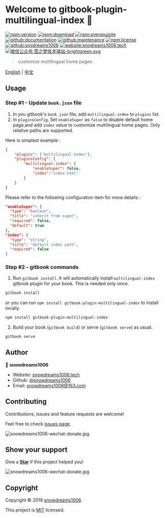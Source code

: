 # Welcome to gitbook-plugin-multilingual-index 👋

[![npm:version](https://img.shields.io/npm/v/gitbook-plugin-multilingual-index.svg)](https://www.npmjs.com/package/gitbook-plugin-multilingual-index)
[![npm:download](https://img.shields.io/npm/dt/gitbook-plugin-multilingual-index.svg)](https://www.npmjs.com/package/gitbook-plugin-multilingual-index)
[![npm:prerequisite](https://img.shields.io/badge/gitbook-*-blue.svg)](https://www.npmjs.com/package/gitbook-plugin-multilingual-index)
[![github:documentation](https://img.shields.io/badge/documentation-yes-brightgreen.svg)](https://github.com/snowdreams1006/gitbook-plugin-multilingual-index#readme)
[![github:maintenance](https://img.shields.io/badge/Maintained%3F-yes-green.svg)](https://github.com/snowdreams1006/gitbook-plugin-multilingual-index/graphs/commit-activity)
[![npm:license](https://img.shields.io/npm/l/gitbook-plugin-multilingual-index.svg)](https://github.com/snowdreams1006/gitbook-plugin-multilingual-index/blob/master/LICENSE)
[![github:snodreams1006](https://img.shields.io/badge/github-snowdreams1006-brightgreen.svg)](https://github.com/snowdreams1006)
[![website:snodreams1006.tech](https://img.shields.io/badge/website-snowdreams1006.tech-brightgreen.svg)](https://snowdreams1006.tech/)
[![微信公众号:雪之梦技术驿站-brightgreen.svg](https://img.shields.io/badge/%E5%BE%AE%E4%BF%A1%E5%85%AC%E4%BC%97%E5%8F%B7-%E9%9B%AA%E4%B9%8B%E6%A2%A6%E6%8A%80%E6%9C%AF%E9%A9%BF%E7%AB%99-brightgreen.svg)](https://snowdreams1006.github.io/snowdreams1006-wechat-public.jpeg)

> customize multilingual home pages

[English](en/) | [中文](zh/)

## Usage

### Step #1 - Update `book.json` file

1. In you gitbook's `book.json` file, add `multilingual-index` to `plugins` list.
2. In `pluginsConfig`, Set `enableSuper` as `false` to disable default home page,and add `index` value to customize multilingual home pages. Only relative paths are supported.

Here is simplest example :

```json
{
    "plugins": ["multilingual-index"],
    "pluginsConfig": {
        "multilingual-index": {
            "enableSuper": false,
            "index":"index.html"
        }
    }
}
```

Please refer to the following configuration item for more details : 

```json
"enableSuper": {
  "type": "boolean",
  "title": "inherit from super",
  "required": false,
  "default": true
},
"index": {
  "type": "string",
  "title": "default index path",
  "required": false
}
```

### Step #2 - gitbook commands

1. Run `gitbook install`. It will automatically install `multilingual-index` gitbook plugin for your book. This is needed only once.

```bash
gitbook install
```

or you can run `npm install gitbook-plugin-multilingual-index` to install locally.

```bash
npm install gitbook-plugin-multilingual-index
```

2. Build your book (`gitbook build`) or serve (`gitbook serve`) as usual.

```bash
gitbook serve
```

## Author

👤 **snowdreams1006**

- Website: [snowdreams1006.tech](https://snowdreams1006.tech/)
- Github: [@snowdreams1006](https://github.com/snowdreams1006)
- Email: [snowdreams1006@163.com](mailto:snowdreams1006@163.com)

## Contributing

Contributions, issues and feature requests are welcome!

Feel free to check [issues page](https://github.com/snowdreams1006/gitbook-plugin-multilingual-index/issues).

![snowdreams1006-wechat-donate.jpg](https://snowdreams1006.github.io/snowdreams1006-wechat-donate.jpg)

## Show your support

Give a **[Star](https://github.com/snowdreams1006/gitbook-plugin-multilingual-index)** if this project helped you!

![snowdreams1006-wechat-donate.jpg](https://snowdreams1006.github.io/snowdreams1006-wechat-donate.jpg)

## Copyright

Copyright © 2019 [snowdreams1006](https://github.com/snowdreams1006).

This project is [MIT](https://github.com/snowdreams1006/gitbook-plugin-multilingual-index/blob/master/LICENSE) licensed.